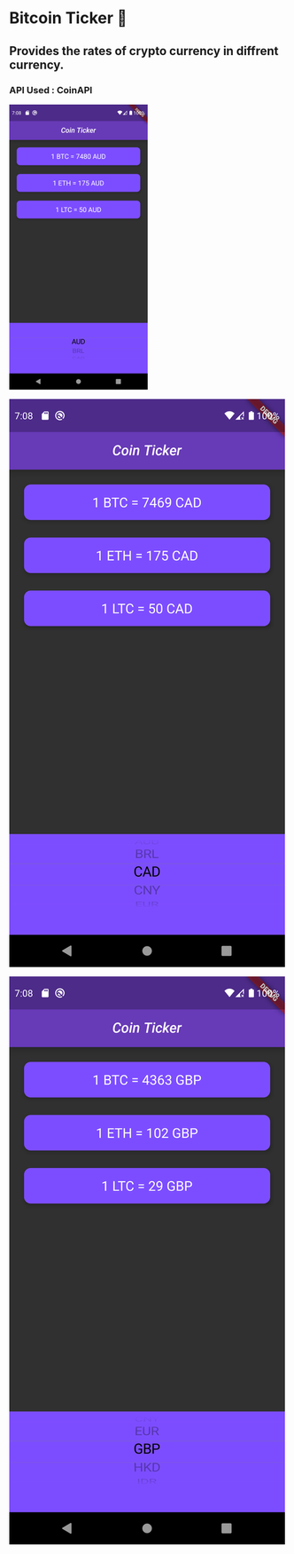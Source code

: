 
# Bitcoin Ticker 🤑

## Provides the rates of crypto currency in diffrent currency.

### API Used : CoinAPI

![Screenshot1](images/Screenshot1Copy.png)

![Screenshot2](images/Screenshot2.png)

![Screenshot3](images/Screenshot3.png)

